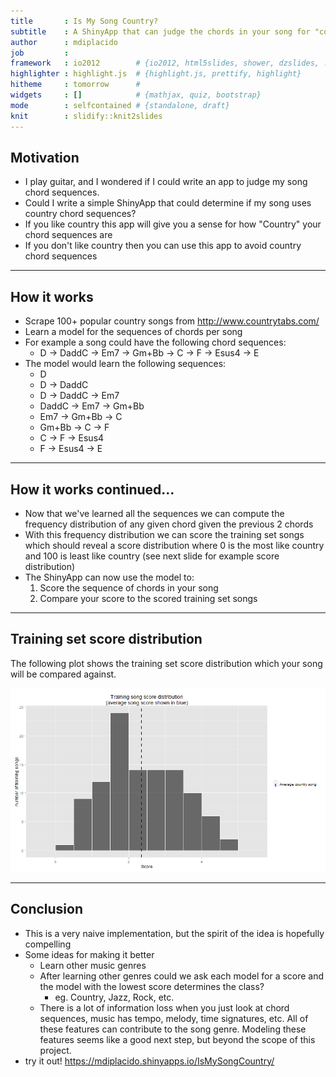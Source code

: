 ```yaml
---
title       : Is My Song Country?
subtitle    : A ShinyApp that can judge the chords in your song for "countryness"
author      : mdiplacido
job         : 
framework   : io2012        # {io2012, html5slides, shower, dzslides, ...}
highlighter : highlight.js  # {highlight.js, prettify, highlight}
hitheme     : tomorrow      # 
widgets     : []            # {mathjax, quiz, bootstrap}
mode        : selfcontained # {standalone, draft}
knit        : slidify::knit2slides
---
```


## Motivation

* I play guitar, and I wondered if I could write an app to judge my song chord sequences.
* Could I write a simple ShinyApp that could determine if my song uses country chord sequences?
* If you like country this app will give you a sense for how "Country" your chord sequences are
* If you don't like country then you can use this app to avoid country chord sequences

---

## How it works

* Scrape 100+ popular country songs from http://www.countrytabs.com/
* Learn a model for the sequences of chords per song
* For example a song could have the following chord sequences:
  * D -> DaddC -> Em7 -> Gm+Bb -> C -> F -> Esus4 -> E
* The model would learn the following sequences:
  * D
  * D -> DaddC
  * D -> DaddC -> Em7
  * DaddC -> Em7 -> Gm+Bb
  * Em7 -> Gm+Bb -> C
  * Gm+Bb -> C -> F
  * C -> F -> Esus4
  * F -> Esus4 -> E

---
  
## How it works continued...

* Now that we've learned all the sequences we can compute the frequency distribution of any given chord given the previous 2 chords
* With this frequency distribution we can score the training set songs which should reveal a score distribution where 0 is the most like country
and 100 is least like country (see next slide for example score distribution)
* The ShinyApp can now use the model to:
  1. Score the sequence of chords in your song
  2. Compare your score to the scored training set songs

---

## Training set score distribution

The following plot shows the training set score distribution which your song will be compared against.

![plot of chunk unnamed-chunk-1](figure/unnamed-chunk-1.png) 

---

## Conclusion

* This is a very naive implementation, but the spirit of the idea is hopefully compelling
* Some ideas for making it better
  * Learn other music genres
  * After learning other genres could we ask each model for a score and the model with the lowest score determines the class? 
      * eg. Country, Jazz, Rock, etc.
  * There is a lot of information loss when you just look at chord sequences, music has tempo, melody, time signatures, etc.  All of these features can contribute to the song genre.  Modeling these features seems like a good next step, but beyond the scope of this project.
* try it out! https://mdiplacido.shinyapps.io/IsMySongCountry/
